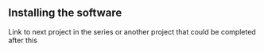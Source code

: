 ## Installing the software

Link to next project in the series or another project that could be completed after this
